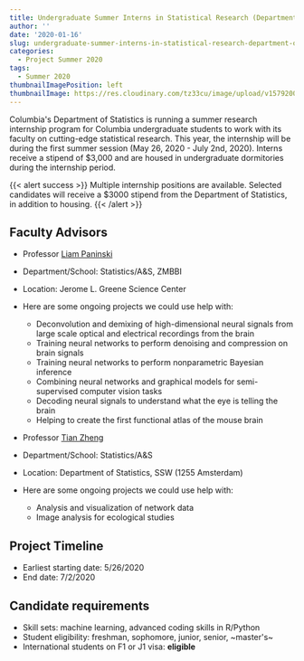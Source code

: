 ```yaml
---
title: Undergraduate Summer Interns in Statistical Research (Department of Statistics)
author: ''
date: '2020-01-16'
slug: undergraduate-summer-interns-in-statistical-research-department-of-statistics
categories:
  - Project Summer 2020
tags:
  - Summer 2020
thumbnailImagePosition: left
thumbnailImage: https://res.cloudinary.com/tz33cu/image/upload/v1579200066/DSI-scholars/jsna1.png
---
```

Columbia's Department of Statistics is running a summer research internship program for Columbia undergraduate students to work with its faculty on cutting-edge statistical research. This year, 
the internship will be during the first summer session (May 26, 2020 - July 2nd, 2020). Interns receive a stipend of $3,000 and are housed in undergraduate dormitories during the internship period. 
<!--more-->

{{< alert success >}}
Multiple internship positions are available. Selected candidates will receive a $3000 stipend from the Department of Statistics, in addition to housing. 
{{< /alert >}}

## Faculty Advisors
+ Professor [Liam Paninski](http://www.stat.columbia.edu/~liam/)
+ Department/School: Statistics/A&S, ZMBBI
+ Location: Jerome L. Greene Science Center
+ Here are some ongoing projects we could use help with: 
    + Deconvolution and demixing of high-dimensional neural signals from large scale optical and electrical recordings from the brain
    + Training neural networks to perform denoising and compression on brain signals
    + Training neural networks to perform nonparametric Bayesian inference
    + Combining neural networks and graphical models for semi-supervised computer vision tasks
    + Decoding neural signals to understand what the eye is telling the brain
    + Helping to create the first functional atlas of the mouse brain
    
+ Professor [Tian Zheng](http://www.stat.columbia.edu/~tzheng/)
+ Department/School: Statistics/A&S
+ Location: Department of Statistics, SSW (1255 Amsterdam)
+ Here are some ongoing projects we could use help with: 
    + Analysis and visualization of network data
    + Image analysis for ecological studies

## Project Timeline
+ Earliest starting date: 5/26/2020
+ End date: 7/2/2020

## Candidate requirements
+ Skill sets: machine learning, advanced coding skills in R/Python
+ Student eligibility: freshman, sophomore, junior, senior, ~master's~
+ International students on F1 or J1 visa: **eligible**

